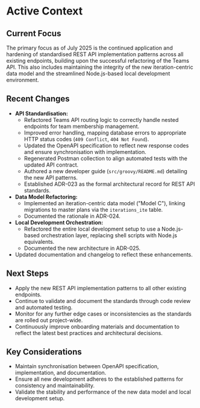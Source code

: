 # Active Context

## Current Focus

The primary focus as of July 2025 is the continued application and hardening of standardised REST API implementation patterns across all existing endpoints, building upon the successful refactoring of the Teams API. This also includes maintaining the integrity of the new iteration-centric data model and the streamlined Node.js-based local development environment.

## Recent Changes

- **API Standardisation:**
  - Refactored Teams API routing logic to correctly handle nested endpoints for team membership management.
  - Improved error handling, mapping database errors to appropriate HTTP status codes (`409 Conflict`, `404 Not Found`).
  - Updated the OpenAPI specification to reflect new response codes and ensure synchronisation with implementation.
  - Regenerated Postman collection to align automated tests with the updated API contract.
  - Authored a new developer guide (`src/groovy/README.md`) detailing the new API patterns.
  - Established ADR-023 as the formal architectural record for REST API standards.
- **Data Model Refactoring:**
  - Implemented an iteration-centric data model ("Model C"), linking migrations to master plans via the `iterations_ite` table.
  - Documented the rationale in ADR-024.
- **Local Development Orchestration:**
  - Refactored the entire local development setup to use a Node.js-based orchestration layer, replacing shell scripts with Node.js equivalents.
  - Documented the new architecture in ADR-025.
- Updated documentation and changelog to reflect these enhancements.

## Next Steps

- Apply the new REST API implementation patterns to all other existing endpoints.
- Continue to validate and document the standards through code review and automated testing.
- Monitor for any further edge cases or inconsistencies as the standards are rolled out project-wide.
- Continuously improve onboarding materials and documentation to reflect the latest best practices and architectural decisions.

## Key Considerations

- Maintain synchronisation between OpenAPI specification, implementation, and documentation.
- Ensure all new development adheres to the established patterns for consistency and maintainability.
- Validate the stability and performance of the new data model and local development setup.
